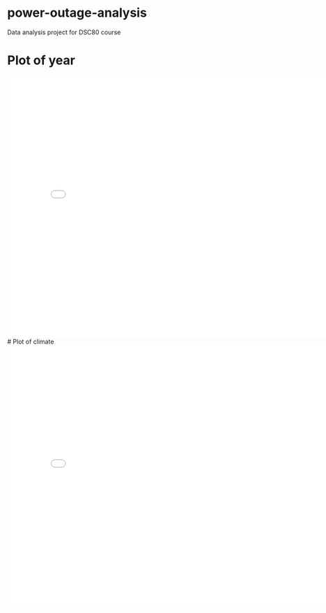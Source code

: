 # power-outage-analysis
Data analysis project for DSC80 course
# Plot of year
<iframe src="assets/Year_plot.html" width=800 height=600 frameBorder=0></iframe>
# Plot of climate
<iframe src="assets/Climate_plot.html" width=800 height=600 frameBorder=0></iframe>
